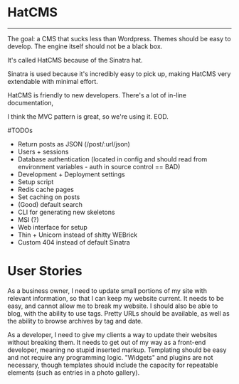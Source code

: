 # HatCMS
---
The goal: a CMS that sucks less than Wordpress. Themes should be easy to develop. The engine itself should not be a black box. 

It's called HatCMS because of the Sinatra hat.

Sinatra is used because it's incredibly easy to pick up, making HatCMS very extendable with minimal effort.

HatCMS is friendly to new developers. There's a lot of in-line documentation, 

I think the MVC pattern is great, so we're using it. EOD.




#TODOs
- Return posts as JSON (/post/:url/json)
- Users + sessions
- Database authentication (located in config and should read from environment variables - auth in source control == BAD)
- Development + Deployment settings
- Setup script
- Redis cache pages
- Set caching on posts
- (Good) default search
- CLI for generating new skeletons
- MSI (?)
- Web interface for setup
- Thin + Unicorn instead of shitty WEBrick
- Custom 404 instead of default Sinatra


# User Stories
As a business owner, I need to update small portions of my site with relevant information, so that I can keep my website current. It needs to be easy, and cannot allow me to break my website.  I should also be able to blog, with the ability to use tags.  Pretty URLs should be available, as well as the ability to browse archives by tag and date. 

As a developer, I need to give my clients a way to update their websites without breaking them.  It needs to get out of my way as a front-end developer, meaning no stupid inserted markup.  Templating should be easy and not require any programming logic.  "Widgets" and plugins are not necessary, though templates should include the capacity for repeatable elements (such as entries in a photo gallery).

